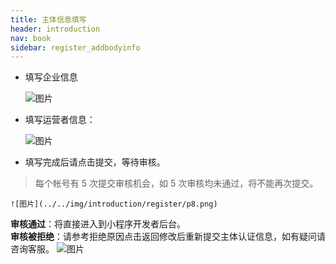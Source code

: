 ```yaml
---
title: 主体信息填写
header: introduction
nav: book
sidebar: register_addbodyinfo
---
```





* 填写企业信息

    ![图片](../../img/introduction/register/1.4.png)

* 填写运营者信息：

    ![图片](../../img/introduction/register/1.5.png)

* 填写完成后请点击提交，等待审核。
> 每个帐号有 5 次提交审核机会，如 5 次审核均未通过，将不能再次提交。

    ![图片](../../img/introduction/register/p8.png)
 **审核通过**：将直接进入到小程序开发者后台。    
 **审核被拒绝**：请参考拒绝原因点击返回修改后重新提交主体认证信息，如有疑问请咨询客服。
    ![图片](../../img/introduction/register/1.6.png)
